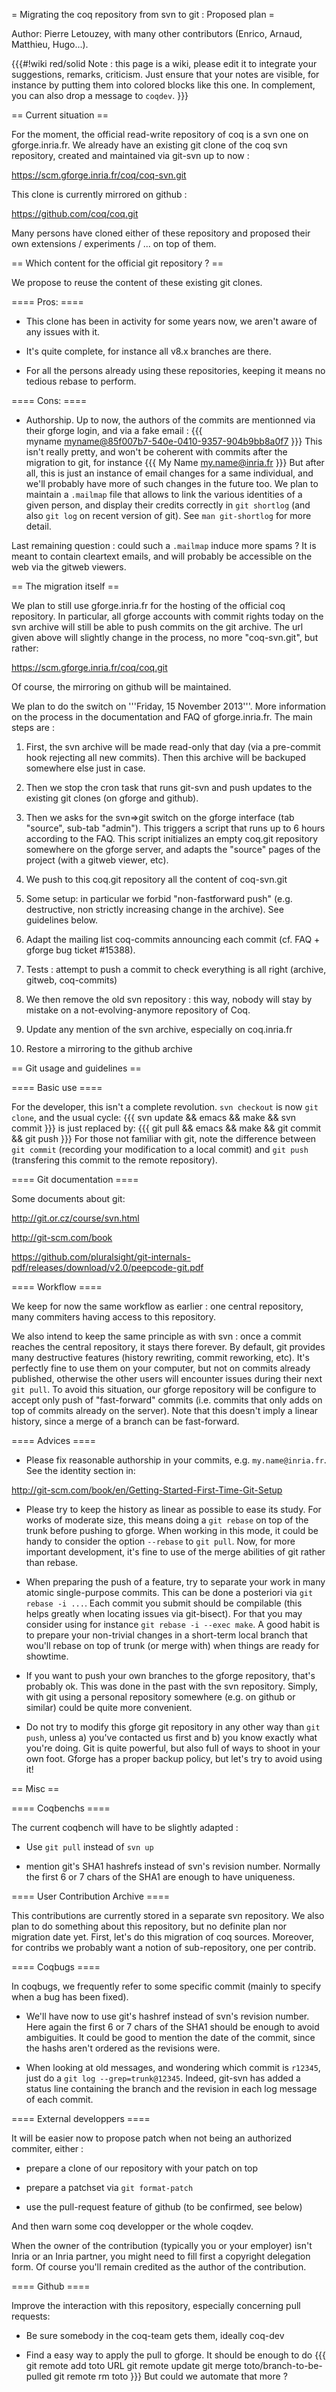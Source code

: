 = Migrating the coq repository from svn to git : Proposed plan =

Author: Pierre Letouzey, with many other contributors (Enrico, Arnaud, Matthieu, Hugo...).

{{{#!wiki red/solid
Note : this page is a wiki, please edit it to integrate your suggestions, remarks, criticism.
Just ensure that your notes are visible, for instance by putting them into colored blocks
like this one. In complement, you can also drop a message to `coqdev`.
}}}

== Current situation ==

For the moment, the official read-write repository of coq is a svn one on gforge.inria.fr.
We already have an existing git clone of the coq svn
repository, created and maintained via git-svn up to now :

 https://scm.gforge.inria.fr/coq/coq-svn.git

This clone is currently mirrored on github :

 https://github.com/coq/coq.git

Many persons have cloned either of these repository and proposed
their own extensions / experiments / ... on top of them.


== Which content for the official git repository ? ==

We propose to reuse the content of these existing git clones.

==== Pros: ====

 * This clone has been in activity for some years now, we aren't aware of any issues with it.

 * It's quite complete, for instance all v8.x branches are there. 

 * For all the persons already using these repositories, keeping it means no tedious rebase to perform.

==== Cons: ====

 * Authorship. Up to now, the authors of the commits are mentionned via their gforge login, and via a fake email :
 {{{   
   myname <myname@85f007b7-540e-0410-9357-904b9bb8a0f7>
 }}}
 This isn't really pretty, and won't be coherent with commits after the migration to git, for instance 
 {{{
   My Name <my.name@inria.fr>
 }}}
 But after all, this is just an instance of email changes for a same individual, and we'll probably have more of such changes in the future too. We plan to maintain a `.mailmap` file that allows to link the various identities of a given person, and display their credits correctly in `git shortlog` (and also `git log` on recent version of git). See `man git-shortlog` for more detail.

 Last remaining question : could such a `.mailmap` induce more spams ? It is meant to contain cleartext emails, and will probably be accessible on the web via the gitweb viewers.


== The migration itself ==

We plan to still use gforge.inria.fr for the hosting of the official
coq repository. In particular, all gforge accounts with commit rights
today on the svn archive will still be able to push commits on the git
archive. The url given above will slightly change in the process, no more
"coq-svn.git", but rather:

 https://scm.gforge.inria.fr/coq/coq.git

Of course, the mirroring on github will be maintained.

We plan to do the switch on '''Friday, 15 November 2013'''.
More information on the process in the documentation and FAQ of
gforge.inria.fr. The main steps are :

 1. First, the svn archive will be made read-only that day (via a pre-commit
 hook rejecting all new commits). Then this archive will be backuped
 somewhere else just in case.

 2. Then we stop the cron task that runs git-svn and push updates
 to the existing git clones (on gforge and github).

 3. Then we asks for the svn=>git switch on the gforge interface
 (tab "source", sub-tab "admin"). This triggers a script that
 runs up to 6 hours according to the FAQ. This script initializes
 an empty coq.git repository somewhere on the gforge server, and
 adapts the "source" pages of the project (with a gitweb viewer,
 etc).

 3. We push to this coq.git repository all the content of coq-svn.git

 4. Some setup: in particular we forbid "non-fastforward push"
 (e.g. destructive, non strictly increasing change in the archive).
 See guidelines below.

 5. Adapt the mailing list coq-commits announcing each commit
 (cf. FAQ + gforge bug ticket #15388).

 6. Tests : attempt to push a commit to check everything is all right
 (archive, gitweb, coq-commits)

 7. We then remove the old svn repository : this way, nobody will stay by mistake
 on a not-evolving-anymore repository of Coq.

 8. Update any mention of the svn archive, especially on coq.inria.fr

 9. Restore a mirroring to the github archive


== Git usage and guidelines ==

==== Basic use ====

For the developer, this isn't a complete revolution. `svn checkout` is now `git clone`, and the usual cycle:
{{{
svn update && emacs && make && svn commit
}}}
is just replaced by:
{{{
git pull && emacs && make && git commit && git push
}}}
For those not familiar with git, note the difference between `git commit`
(recording your modification to a local commit) and `git push`
(transfering this commit to the remote repository).

==== Git documentation ====

Some documents about git:

 http://git.or.cz/course/svn.html

 http://git-scm.com/book

 https://github.com/pluralsight/git-internals-pdf/releases/download/v2.0/peepcode-git.pdf

==== Workflow ====

We keep for now the same workflow as earlier : one central
repository, many commiters having access to this repository.

We also intend to keep the same principle as with svn : once a commit
reaches the central repository, it stays there forever. By default,
git provides many destructive features (history rewriting, commit
reworking, etc). It's perfectly fine to use them on your computer,
but not on commits already published, otherwise the other users
will encounter issues during their next `git pull`. To avoid this
situation, our gforge repository will be configure to accept only
push of "fast-forward" commits (i.e. commits that only adds on top
of commits already on the server). Note that this doesn't imply
a linear history, since a merge of a branch can be fast-forward.

==== Advices ====

 * Please fix reasonable authorship in your commits, e.g. `my.name@inria.fr`. See the identity section in:

 http://git-scm.com/book/en/Getting-Started-First-Time-Git-Setup

 * Please try to keep the history as linear as possible to ease its study. For works of moderate size, this means doing a `git rebase` on top of the trunk before pushing to gforge. When working in this mode, it could be handy to consider the option `--rebase` to `git pull`. Now, for more important development, it's fine to use of the merge abilities of git rather than rebase.

 * When preparing the push of a feature, try to separate your work in many atomic single-purpose commits. This can be done a posteriori via `git rebase -i ...`. Each commit you submit should be compilable (this helps greatly when locating issues via git-bisect). For that you may consider using for instance `git rebase -i --exec make`. A good habit is to prepare your non-trivial changes in a short-term local branch that wou'll rebase on top of trunk (or merge with) when things are ready for showtime.

 * If you want to push your own branches to the gforge repository, that's probably ok. This was done in the past with the svn repository. Simply, with git using a personal repository somewhere (e.g. on github or similar) could be quite more convenient.

 * Do not try to modify this gforge git repository in any other way than `git push`, unless a) you've contacted us first and b) you know exactly what you're doing. Git is quite powerful, but also full of ways to shoot in your own foot. Gforge has a proper backup policy, but let's try to avoid using it!

== Misc ==

==== Coqbenchs ====

The current coqbench will have to be slightly adapted :

 * Use `git pull` instead of `svn up`

 * mention git's SHA1 hashrefs instead of svn's revision number. Normally the first 6 or 7 chars of the SHA1 are enough to have uniqueness.

==== User Contribution Archive ====

This contributions are currently stored in a separate svn repository. We also plan to do something about this repository, but no definite plan nor migration date yet. First, let's do this migration of coq sources. Moreover, for contribs we probably want a notion of sub-repository, one per contrib.

==== Coqbugs ====

In coqbugs, we frequently refer to some specific commit (mainly to
specify when a bug has been fixed).

 * We'll have now to use git's hashref instead of svn's revision number. Here again the first 6 or 7 chars of the SHA1 should be enough to avoid ambiguities. It could be good to mention the date of the commit, since the hashs aren't ordered as the revisions were.

 * When looking at old messages, and wondering which commit is `r12345`, just do a `git log --grep=trunk@12345`. Indeed, git-svn has added a status line containing the branch and the revision in each log message of each commit.


==== External developpers ====

It will be easier now to propose patch when not being an authorized
commiter, either :

 * prepare a clone of our repository with your patch on top
 
 * prepare a patchset via `git format-patch`

 * use the pull-request feature of github (to be confirmed, see below)

And then warn some coq developper or the whole coqdev.

When the owner of the contribution (typically you or your employer) isn't Inria or an Inria partner, you might need to fill first a copyright delegation form. Of course you'll remain credited as the author of the contribution. 

==== Github ====

Improve the interaction with this repository, especially concerning
pull requests:

 * Be sure somebody in the coq-team gets them, ideally coq-dev

 * Find a easy way to apply the pull to gforge. It should be enough to do
 {{{
 git remote add toto URL
 git remote update
 git merge toto/branch-to-be-pulled
 git remote rm toto
 }}}
 But could we automate that more ?
